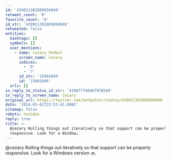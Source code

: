 ```yaml
---
id: '439911382809858048'
retweet_count: '0'
favorite_count: '0'
id_str: '439911382809858048'
retweeted: false
entities:
  hashtags: []
  symbols: []
  user_mentions:
    - name: Cezary Podkul
      screen_name: Cezary
      indices:
        - '0'
        - '7'
      id_str: '15001046'
      id: '15001046'
  urls: []
in_reply_to_status_id_str: '439877748467978240'
in_reply_to_screen_name: Cezary
original_url: https://twitter.com/benbalter/status/439911382809858048
date: '2014-03-01T23:53:41.000Z'
sitemap: false
robots: noindex
reply: true
title: >-
  @cezary Rolling things out iteratively so that support can be properly
  responsive. Look for a Window…
---
```


@cezary Rolling things out iteratively so that support can be properly responsive. Look for a Windows version :soon:.